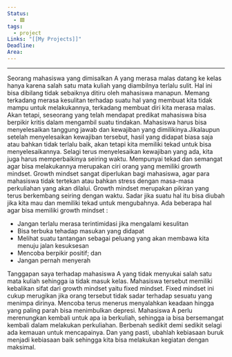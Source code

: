 ```yaml
---
Status:
  - 🟩
tags:
  - project
Links: "[[My Projects]]"
Deadline: 
Area:
---
```

---
Seorang mahasiswa yang dimisalkan A yang merasa malas datang ke kelas hanya karena salah satu mata kuliah yang diambilnya terlalu sulit. Hal ini bisa dibilang tidak sebaiknya ditiru oleh mahasiswa manapun. Memang terkadang merasa kesulitan terhadap suatu hal yang membuat kita tidak mampu untuk melakukannya, terkadang membuat diri kita merasa malas. Akan tetapi, seseorang yang telah mendapat predikat mahasiswa bisa berpikir kritis dalam mengambil suatu tindakan. Mahasiswa harus bisa menyelesaikan tanggung jawab dan kewajiban yang dimilikinya.Jikalaupun setelah menyelesaikan kewajiban tersebut, hasil yang didapat biasa saja atau bahkan tidak terlalu baik, akan tetapi kita memiliki tekad untuk bisa menyelesaikannya. Selagi terus menyelesaikan kewajiban yang ada, kita juga harus memperbaikinya seiring waktu. Mempunyai tekad dan semangat agar bisa melakukannya merupakan ciri orang yang memiliki growth mindset. Growth mindset sangat diperlukan bagi mahasiswa, agar para mahasiswa tidak tertekan atau bahkan stress dengan masa-masa perkuliahan yang akan dilalui. Growth mindset merupakan pikiran yang terus berkembang seiring dengan waktu. Sadar jika suatu hal itu bisa diubah jika kita mau dan memiliki tekad untuk mengubahnya. Ada beberapa hal agar bisa memiliki growth mindset :
- Jangan terlalu merasa terintimidasi jika mengalami kesulitan
- Bisa terbuka tehadap masukan yang didapat
- Melihat suatu tantangan sebagai peluang yang akan membawa kita menuju jalan kesuksesan
- Mencoba berpikir positif; dan
- Jangan pernah menyerah

Tanggapan saya terhadap mahasiswa A yang tidak menyukai salah satu mata kuliah sehingga ia tidak masuk kelas. Mahasiswa tersebut memiliki kebalikan sifat dari growth mindset yaitu fixed mindset. Fixed mindset ini cukup merugikan jika orang tersebut tidak sadar terhadap sesuatu yang menimpa dirinya. Mencoba terus menerus menyalahkan keadaan hingga yang paling parah bisa menimbulkan depresi. Mahasiswa A perlu merenungkan kembali untuk apa ia berkuliah, sehingga ia bisa bersemangat kembali dalam melakukan perkuliahan. Berbenah sedikit demi sedikit selagi ada kemauan untuk mencapainya. Dan yang pasti, ubahlah kebiasaan buruk menjadi kebiasaan baik sehingga kita bisa melakukan kegiatan dengan maksimal.